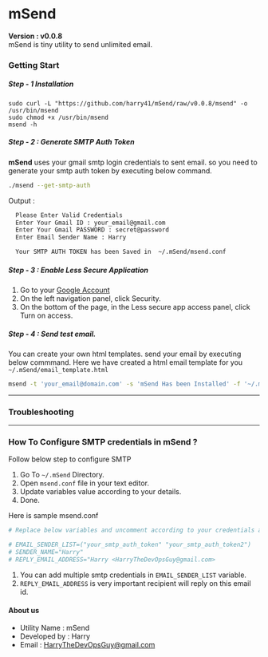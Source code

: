 # mSend
 **Version : v0.0.8** <br>
mSend is tiny utility to send unlimited email.


### Getting Start

##### Step - 1 Installation
```
sudo curl -L "https://github.com/harry41/mSend/raw/v0.0.8/msend" -o /usr/bin/msend
sudo chmod +x /usr/bin/msend
msend -h
```
##### Step - 2 : Generate SMTP Auth Token
 **mSend** uses your gmail smtp login credentials to sent email. so you need to generate your smtp auth token by executing below command.

 ```bash
 ./msend --get-smtp-auth
 ```
 Output :
 ```bash
   Please Enter Valid Credentials  
   Enter Your Gmail ID : your_email@gmail.com
   Enter Your Gmail PASSWORD : secret@password
   Enter Email Sender Name : Harry

   Your SMTP AUTH TOKEN has been Saved in  ~/.mSend/msend.conf
 ```

##### Step - 3 : Enable Less Secure Application

1. Go to your [Google Account](https://myaccount.google.com/)
2. On the left navigation panel, click Security.
3. On the bottom of the page, in the Less secure app access panel, click Turn on access.

##### Step - 4 : Send test email.
You can create your own html templates. send your email by executing below commmand. Here we have created a html email template for you `~/.mSend/email_template.html`

```bash
msend -t 'your_email@domain.com' -s 'mSend Has been Installed' -f '~/.mSend/email_template.html'
```

---
### Troubleshooting  
---

### How To Configure SMTP credentials in mSend ?

 Follow below step to configure SMTP
1. Go To `~/.mSend` Directory.
2. Open `msend.conf` file in your text editor.
3. Update variables value according to your details.
4. Done.

Here is sample msend.conf
```bash
# Replace below variables and uncomment according to your credentials and details.

# EMAIL_SENDER_LIST=("your_smtp_auth_token" "your_smtp_auth_token2")
# SENDER_NAME="Harry"
# REPLY_EMAIL_ADDRESS="Harry <HarryTheDevOpsGuy@gmail.com>
```
1. You can add multiple smtp credentials in `EMAIL_SENDER_LIST` variable.
2. `REPLY_EMAIL_ADDRESS` is very important recipient will reply on this email id.


#### About us
* Utility Name : mSend
* Developed by : Harry
* Email : HarryTheDevOpsGuy@gmail.com
